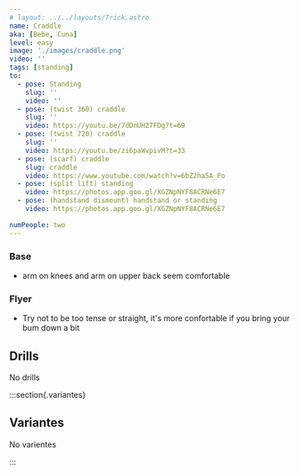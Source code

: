 ```yaml
---
# layout: ../../layouts/Trick.astro
name: Craddle
aka: [Bebe, Cuna]
level: easy
image: './images/craddle.png'
video: ''
tags: [standing]
to:
  - pose: Standing
    slug: ''
    video: ''
  - pose: (twist 360) craddle
    slug: ''
    video: https://youtu.be/7dDnUH27FDg?t=69
  - pose: (twist 720) craddle
    slug: ''
    video: https://youtu.be/zi6paWvpivM?t=33
  - pose: (scarf) craddle
    slug: craddle
    video: https://www.youtube.com/watch?v=6bZ2ha5A_Po
  - pose: (split lift) standing
    video: https://photos.app.goo.gl/XGZNpNYF8ACRNe6E7
  - pose: (handstand dismount) handstand or standing
    video: https://photos.app.goo.gl/XGZNpNYF8ACRNe6E7

numPeople: two
---
```


### Base

- arm on knees and arm on upper back seem comfortable

### Flyer

- Try not to be too tense or straight, it's more confortable if you bring your bum down a bit

## Drills

No drills

<!-- [super dave video](https://www.youtube.com/watch?v=qa5iG6k3W0s) -->

:::section{.variantes}

## Variantes

No varientes

<!-- - ![Bow Pose](./images/acro-back-bird-bow.png)
  _Bow pose_ -->

:::
